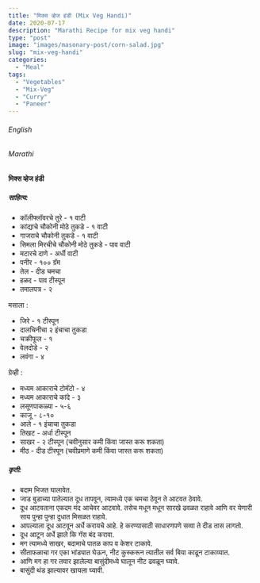 ```yaml
---
title: "मिक्स व्हेज हंडी (Mix Veg Handi)"
date: 2020-07-17
description: "Marathi Recipe for mix veg handi"
type: "post"
image: "images/masonary-post/corn-salad.jpg"
slug: "mix-veg-handi"
categories: 
  - "Meal"
tags:
  - "Vegetables"
  - "Mix-Veg"
  - "Curry"
  - "Paneer"
---
```


###### English






###### Marathi


#### मिक्स व्हेज हंडी


##### साहित्य:

- कॉलीफ्लॉवरचे तुरे - १ वाटी 
- कांद्याचे चौकोनी मोठे तुकडे - १ वाटी 
- गाजराचे चौकोनी तुकडे - १ वाटी 
- सिमला मिरचीचे चौकोनी मोठे तुकडे - पाव वाटी 
- मटारचे दाणे - अर्धी वाटी 
- पनीर - १०० ग्रॅम 
- तेल - दीड चमचा 
- हळद - पाव टीस्पून 
- तमालपत्र - २ 

मसाला : 
- जिरे - १ टीस्पून 
- दालचिनीचा २ इंचाचा तुकडा 
- चक्रीफूल - १
- वेलदोडे - २
- लवंगा - ४ 


ग्रेव्ही :
- मध्यम आकाराचे टोमॅटो - ४
- मध्यम आकाराचे कांदे - ३
- लसूणपाकळ्या - ५-६
- काजू - ८-१०
- आले - १ इंचाचा तुकडा 
- तिखट - अर्धा टीस्पून 
- साखर - २ टीस्पून (चवीनुसार कमी किंवा जास्त करू शकता) 
- मीठ - दीड टीस्पून (चवीप्रमाणे कमी किंवा जास्त करू शकता) 


##### कृती: 


- बदाम भिजत घालावेत. 
- जाड बुडाच्या पातेल्यात दूध तापवून, त्यामध्ये एक चमचा ठेवून ते आटवत ठेवावे. 
- दूध आटवताना एकदम मंद आचेवर आटवावे. तसेच मधून मधून सारखे ढवळत राहावे आणि वर येणारी साय पुन्हा पुन्हा दुधात मिसळत राहावे. 
- आपल्याला दूध आटवून अर्धे करायचे आहे. हे करण्यासाठी साधारणपणे सव्वा ते दीड तास लागतो. 
- दूध आटून अर्धे झाले कि गॅस बंद करावा. 
- मग त्यामध्ये साखर, बदामाचे पातळ काप व केशर टाकावे. 
- सीताफळाचा गर एका भांड्यात घेऊन, नीट कुस्करून त्यातील सर्व बिया काढून टाकाव्यात. 
- आणि मग हा गर तयार झालेल्या बासुंदीमध्ये घालून नीट ढवळून घ्यावे. 
- बासुंदी थंड झाल्यावर खायला घ्यावी. 



